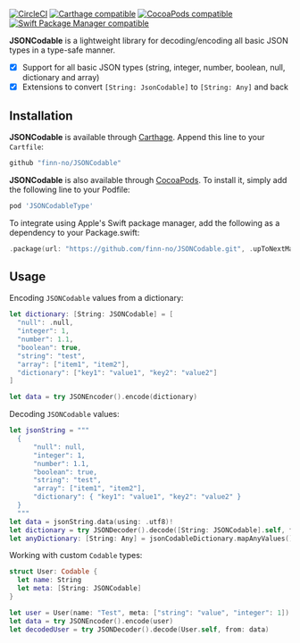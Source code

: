 [![CircleCI](https://img.shields.io/circleci/project/github/finn-no/JSONCodable/master.svg)](https://circleci.com/gh/finn-no/JSONCodable/tree/master)
[![Carthage compatible](https://img.shields.io/badge/Carthage-compatible-4BC51D.svg?style=flat)](https://github.com/Carthage/Carthage)
[![CocoaPods compatible](https://img.shields.io/cocoapods/v/JSONCodableType.svg)](https://cocoapods.org/pods/JSONCodableType)
[![Swift Package Manager compatible](https://img.shields.io/badge/Swift%20Package%20Manager-compatible-brightgreen.svg)](https://github.com/apple/swift-package-manager)

**JSONCodable** is a lightweight library for decoding/encoding all basic JSON types in a type-safe manner.

- [x] Support for all basic JSON types (string, integer, number, boolean, null, dictionary and array)
- [x] Extensions to convert `[String: JsonCodable]` to `[String: Any]` and back

## Installation

**JSONCodable** is available through [Carthage](https://github.com/Carthage/Carthage). Append this line to your `Cartfile`:

```ruby
github "finn-no/JSONCodable"
```

**JSONCodable** is also available through [CocoaPods](http://cocoapods.org). To install it, simply add the following line to your Podfile:

```ruby
pod 'JSONCodableType'
```

To integrate using Apple's Swift package manager, add the following as a dependency to your Package.swift:

```swift
.package(url: "https://github.com/finn-no/JSONCodable.git", .upToNextMajor(from: "1.0.0"))
```

## Usage

Encoding `JSONCodable` values from a dictionary:

```swift
let dictionary: [String: JSONCodable] = [
  "null": .null,
  "integer": 1,
  "number": 1.1,
  "boolean": true,
  "string": "test",
  "array": ["item1", "item2"],
  "dictionary": ["key1": "value1", "key2": "value2"]
]

let data = try JSONEncoder().encode(dictionary)
```

Decoding `JSONCodable` values:

```swift
let jsonString = """
  {
      "null": null,
      "integer": 1,
      "number": 1.1,
      "boolean": true,
      "string": "test",
      "array": ["item1", "item2"],
      "dictionary": { "key1": "value1", "key2": "value2" }
  }
  """
let data = jsonString.data(using: .utf8)!
let dictionary = try JSONDecoder().decode([String: JSONCodable].self, from: data)
let anyDictionary: [String: Any] = jsonCodableDictionary.mapAnyValues() 
```

Working with custom `Codable` types:

```swift
struct User: Codable {
  let name: String
  let meta: [String: JSONCodable]
}

let user = User(name: "Test", meta: ["string": "value", "integer": 1])
let data = try JSONEncoder().encode(user)
let decodedUser = try JSONDecoder().decode(User.self, from: data)
```
